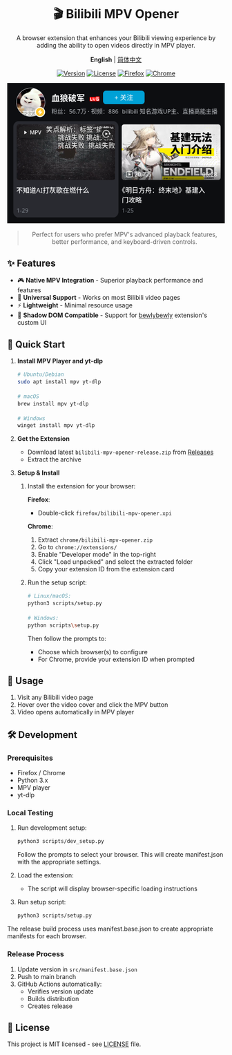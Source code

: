 <div align="center">

# 🎬 Bilibili MPV Opener

A browser extension that enhances your Bilibili viewing experience by adding the ability to open videos directly in MPV player.

**English** | [简体中文](docs/README.zh.md)

[![Version](https://img.shields.io/github/v/release/Ezer015/bilibili-mpv-opener?color=brightgreen&label=Release&style=flat-square)](https://github.com/Ezer015/bilibili-mpv-opener/releases)
[![License](https://img.shields.io/badge/License-MIT-blue?style=flat-square)](https://opensource.org/licenses/MIT)
[![Firefox](https://img.shields.io/badge/Firefox-Support-FF7139?style=flat-square&logo=firefox)](https://www.mozilla.org/firefox/new/)
[![Chrome](https://img.shields.io/badge/Chrome-Support-4285F4?style=flat-square&logo=googlechrome)](https://www.google.com/chrome/)

![Screenshot](docs/images/screenshot.png)

> Perfect for users who prefer MPV's advanced playback features, better performance, and keyboard-driven controls.

</div>

## ✨ Features

- 🎮 **Native MPV Integration** - Superior playback performance and features
- 🎯 **Universal Support** - Works on most Bilibili video pages
- ⚡ **Lightweight** - Minimal resource usage
- 🔄 **Shadow DOM Compatible** - Support for [bewlybewly](https://github.com/BewlyBewly/BewlyBewly) extension's custom UI

## 🚀 Quick Start

1. **Install MPV Player and yt-dlp**

   ```bash
   # Ubuntu/Debian
   sudo apt install mpv yt-dlp
   
   # macOS
   brew install mpv yt-dlp
   
   # Windows
   winget install mpv yt-dlp
   ```

2. **Get the Extension**
   - Download latest `bilibili-mpv-opener-release.zip` from [Releases](https://github.com/Ezer015/bilibili-mpv-opener/releases)
   - Extract the archive

3. **Setup & Install**

   1. Install the extension for your browser:

      **Firefox**:
      - Double-click `firefox/bilibili-mpv-opener.xpi`

      **Chrome**:
      1. Extract `chrome/bilibili-mpv-opener.zip`
      2. Go to `chrome://extensions/`
      3. Enable "Developer mode" in the top-right
      4. Click "Load unpacked" and select the extracted folder
      5. Copy your extension ID from the extension card

   2. Run the setup script:

      ```bash
      # Linux/macOS:
      python3 scripts/setup.py

      # Windows:
      python scripts\setup.py
      ```

      Then follow the prompts to:
      - Choose which browser(s) to configure
      - For Chrome, provide your extension ID when prompted

## 📖 Usage

1. Visit any Bilibili video page
2. Hover over the video cover and click the MPV button
3. Video opens automatically in MPV player

## 🛠️ Development

### Prerequisites

- Firefox / Chrome
- Python 3.x
- MPV player
- yt-dlp

### Local Testing

1. Run development setup:

   ```bash
   python3 scripts/dev_setup.py
   ```

   Follow the prompts to select your browser. This will create manifest.json with the appropriate settings.

2. Load the extension:
   - The script will display browser-specific loading instructions

3. Run setup script:

   ```bash
   python3 scripts/setup.py
   ```

The release build process uses manifest.base.json to create appropriate manifests for each browser.

### Release Process

1. Update version in `src/manifest.base.json`
2. Push to main branch
3. GitHub Actions automatically:
   - Verifies version update
   - Builds distribution
   - Creates release

## 📄 License

This project is MIT licensed - see [LICENSE](LICENSE) file.
